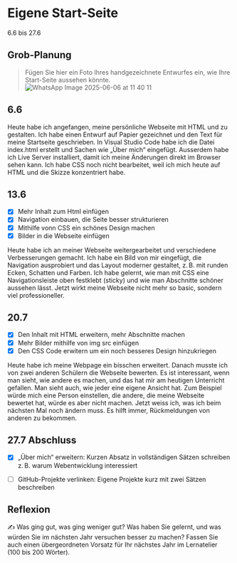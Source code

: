 # Eigene Start-Seite

6.6 bis 27.6

## Grob-Planung

> Fügen Sie hier ein Foto Ihres handgezeichnete Entwurfes ein, wie Ihre Start-Seite aussehen könnte.
![WhatsApp Image 2025-06-06 at 11 40 11](https://github.com/user-attachments/assets/068372c8-32e1-4ccc-a914-c5ba94d66d96)

## 6.6

Heute habe ich angefangen, meine persönliche Webseite mit HTML und zu gestalten. Ich habe einen Entwurf auf Papier gezeichnet und den Text für meine Startseite geschrieben. In Visual Studio Code habe ich die Datei index.html erstellt und Sachen wie „Über mich“ eingefügt. Ausserdem habe ich Live Server installiert, damit ich meine Änderungen direkt im Browser sehen kann. Ich habe CSS noch nicht bearbeitet, weil ich mich heute auf HTML und die Skizze konzentriert habe.


## 13.6

- [x] Mehr Inhalt zum Html einfügen
- [x] Navigation einbauen, die Seite besser strukturieren
- [x] Mithilfe vonn CSS ein schönes Design machen
- [x] Bilder in die Webseite einfügen

Heute habe ich an meiner Webseite weitergearbeitet und verschiedene Verbesserungen gemacht. Ich habe ein Bild von mir eingefügt, die Navigation ausprobiert und das Layout moderner gestaltet, z. B. mit runden Ecken, Schatten und Farben. Ich habe gelernt, wie man mit CSS eine Navigationsleiste oben festklebt (sticky) und wie man Abschnitte schöner aussehen lässt. Jetzt wirkt meine Webseite nicht mehr so basic, sondern viel professioneller.


## 20.7

- [x] Den Inhalt mit HTML erweitern, mehr Abschnitte machen
- [x] Mehr Bilder mithilfe von img src einfügen
- [x] Den CSS Code erwitern um ein noch besseres Design hinzukriegen

Heute habe ich meine Webpage ein bisschen erweitert. Danach musste ich von zwei anderen Schülern die Webseite bewerten. Es ist interessant, wenn man sieht, wie andere es machen, und das hat mir am heutigen Unterricht gefallen. Man sieht auch, wie jeder eine eigene Ansicht hat. Zum Beispiel würde mich eine Person einstellen, die andere, die meine Webseite bewertet hat, würde es aber nicht machen. Jetzt weiss ich, was ich beim nächsten Mal noch ändern muss. Es hilft immer, Rückmeldungen von anderen zu bekommen.

## 27.7 Abschluss

- [x] „Über mich“ erweitern: Kurzen Absatz in vollständigen Sätzen schreiben z. B. warum Webentwicklung interessiert
- [ ] GitHub-Projekte verlinken: Eigene Projekte kurz mit zwei Sätzen beschreiben


## Reflexion

✍️ Was ging gut, was ging weniger gut? Was haben Sie gelernt, und was würden Sie im nächsten Jahr versuchen besser zu machen? Fassen Sie auch einen übergeordneten Vorsatz für Ihr nächstes Jahr im Lernatelier (100 bis 200 Wörter).
